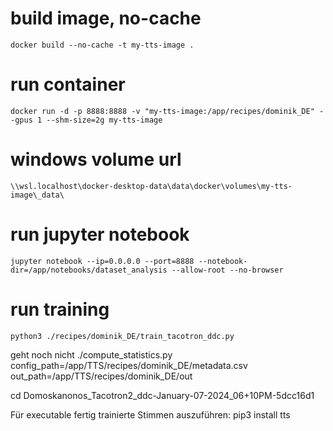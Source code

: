 # build image, no-cache
    docker build --no-cache -t my-tts-image .

# run container
    docker run -d -p 8888:8888 -v "my-tts-image:/app/recipes/dominik_DE" --gpus 1 --shm-size=2g my-tts-image

# windows volume url
    \\wsl.localhost\docker-desktop-data\data\docker\volumes\my-tts-image\_data\

# run jupyter notebook
    jupyter notebook --ip=0.0.0.0 --port=8888 --notebook-dir=/app/notebooks/dataset_analysis --allow-root --no-browser

# run training
    python3 ./recipes/dominik_DE/train_tacotron_ddc.py



geht noch nicht
./compute_statistics.py config_path=/app/TTS/recipes/dominik_DE/metadata.csv out_path=/app/TTS/recipes/dominik_DE/out


cd Domoskanonos_Tacotron2_ddc-January-07-2024_06+10PM-5dcc16d1



Für executable fertig trainierte Stimmen auszuführen:
pip3 install tts
